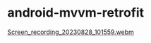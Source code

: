 # android-mvvm-retrofit

[Screen_recording_20230828_101559.webm](https://github.com/dnrpcode/android-mvvm-retrofit/assets/109610332/c7018a91-2867-49e3-9273-aecd8d83579c)
